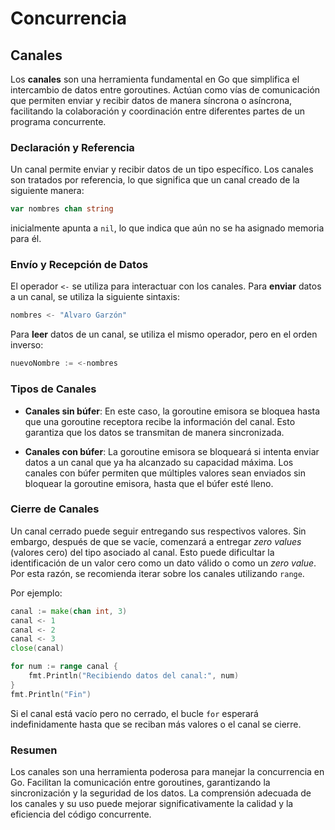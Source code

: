 # Concurrencia

## Canales

Los **canales** son una herramienta fundamental en Go que simplifica el intercambio de datos entre goroutines. Actúan como vías de comunicación que permiten enviar y recibir datos de manera síncrona o asíncrona, facilitando la colaboración y coordinación entre diferentes partes de un programa concurrente.

### Declaración y Referencia

Un canal permite enviar y recibir datos de un tipo específico. Los canales son tratados por referencia, lo que significa que un canal creado de la siguiente manera:

```go
var nombres chan string
```

inicialmente apunta a `nil`, lo que indica que aún no se ha asignado memoria para él.

### Envío y Recepción de Datos

El operador `<-` se utiliza para interactuar con los canales. Para **enviar** datos a un canal, se utiliza la siguiente sintaxis:

```go
nombres <- "Alvaro Garzón"
```

Para **leer** datos de un canal, se utiliza el mismo operador, pero en el orden inverso:

```go
nuevoNombre := <-nombres
```

### Tipos de Canales

- **Canales sin búfer**: En este caso, la goroutine emisora se bloquea hasta que una goroutine receptora recibe la información del canal. Esto garantiza que los datos se transmitan de manera sincronizada.

- **Canales con búfer**: La goroutine emisora se bloqueará si intenta enviar datos a un canal que ya ha alcanzado su capacidad máxima. Los canales con búfer permiten que múltiples valores sean enviados sin bloquear la goroutine emisora, hasta que el búfer esté lleno.

### Cierre de Canales

Un canal cerrado puede seguir entregando sus respectivos valores. Sin embargo, después de que se vacíe, comenzará a entregar _zero values_ (valores cero) del tipo asociado al canal. Esto puede dificultar la identificación de un valor cero como un dato válido o como un _zero value_. Por esta razón, se recomienda iterar sobre los canales utilizando `range`.

Por ejemplo:

```go
canal := make(chan int, 3)
canal <- 1
canal <- 2
canal <- 3
close(canal)

for num := range canal {
    fmt.Println("Recibiendo datos del canal:", num)
}
fmt.Println("Fin")
```

Si el canal está vacío pero no cerrado, el bucle `for` esperará indefinidamente hasta que se reciban más valores o el canal se cierre.

### Resumen

Los canales son una herramienta poderosa para manejar la concurrencia en Go. Facilitan la comunicación entre goroutines, garantizando la sincronización y la seguridad de los datos. La comprensión adecuada de los canales y su uso puede mejorar significativamente la calidad y la eficiencia del código concurrente.
